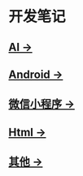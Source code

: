 # 开发笔记

## [AI →](./ai/note.html)

## [Android →](./android/note.html)

## [微信小程序 →](./miniprogram/note.html)

## [Html →](./html/search-options-auto-fold.html)

## [其他 →](./other/info.html)
